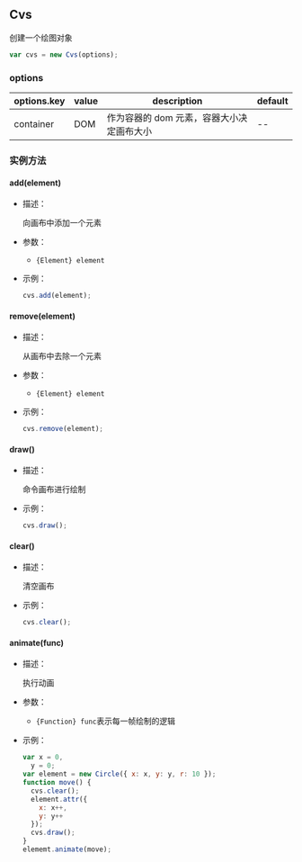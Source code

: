 ## Cvs
创建一个绘图对象
```js
var cvs = new Cvs(options);
```

### options

| options.key | value | description                               | default |
| ----------- | ----- | ----------------------------------------- | ------- |
| container   | DOM   | 作为容器的 dom 元素，容器大小决定画布大小 | --      |

### 实例方法

#### add(element)

- 描述：

  向画布中添加一个元素

- 参数：

  - `{Element} element`

- 示例：
  ```js
  cvs.add(element);
  ```

#### remove(element)

- 描述：

  从画布中去除一个元素

- 参数：

  - `{Element} element`

- 示例：
  ```js
  cvs.remove(element);
  ```

#### draw()
- 描述：

  命令画布进行绘制

- 示例：

  ```js
  cvs.draw();
  ```

#### clear()
- 描述：

  清空画布

- 示例：
  ```js
  cvs.clear();
  ```

#### animate(func)

- 描述：

  执行动画

- 参数：

  - `{Function} func`表示每一帧绘制的逻辑

- 示例：

  ```js
  var x = 0,
    y = 0;
  var element = new Circle({ x: x, y: y, r: 10 });
  function move() {
    cvs.clear();
    element.attr({
      x: x++,
      y: y++
    });
    cvs.draw();
  }
  elememt.animate(move);
  ```
